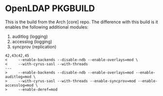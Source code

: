 # OpenLDAP PKGBUILD

This is the build from the Arch [core] repo. The difference with this build is it enables the following additional modules:

1. auditlog  (logging)
2. accesslog (logging)
3. syncprov  (replication)

```
42,43c42,45
<     --enable-backends --disable-ndb --enable-overlays=mod \
<     --with-cyrus-sasl --with-threads
---
>     --enable-backends --disable-ndb --enable-overlays=mod --enable-auditlog=mod \
>     --with-cyrus-sasl --with-threads --enable-syncprov=mod --enable-accesslog=mod \
>     --enable-deref=mod 
```
